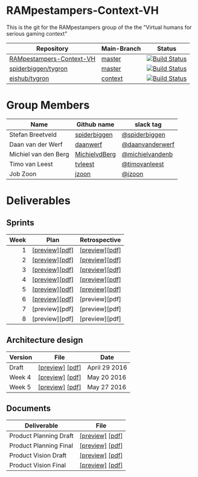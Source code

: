 # RAMpestampers-Context-VH

This is the git for the RAMpestampers group of the the "Virtual humans for serious gaming context"

|Repository|Main-Branch|Status|
|----------|-----------|------|
|[RAMpestampers-Context-VH](https://github.com/spiderbiggen/RAMpestampers-Context-VH)|[master](https://github.com/spiderbiggen/RAMpestampers-Context-VH/tree/master)|[![Build Status](https://travis-ci.org/spiderbiggen/RAMpestampers-Context-VH.svg?branch=master)](https://travis-ci.org/spiderbiggen/RAMpestampers-Context-VH)|
|[spiderbiggen/tygron](https://github.com/spiderbiggen/tygron) |[master](https://github.com/spiderbiggen/tygron/tree/master)|[![Build Status](https://travis-ci.org/spiderbiggen/tygron.svg?branch=master)](https://travis-ci.org/spiderbiggen/tygron)|
|[eishub/tygron](https://github.com/eishub/tygron)| [context](https://github.com/eishub/tygron/tree/context)|[![Build Status](https://travis-ci.org/eishub/tygron.svg?branch=context)](https://travis-ci.org/eishub/tygron)|

# Group Members

|Name|Github name|slack tag|
|----|-----------|---------|
|Stefan Breetveld|[spiderbiggen](https://github.com/spiderbiggen)|[@spiderbiggen](https://tud-contextproject-16.slack.com/team/spiderbiggen)|
|Daan van der Werf|[daanwerf](https://github.com/daanwerf)|[@daanvanderwerf](https://tud-contextproject-16.slack.com/team/daanvanderwerf)|
|Michiel van den Berg|[MichielvdBerg](https://github.com/michielvdberg)|[@michielvandenb](https://tud-contextproject-16.slack.com/team/michielvandenb)|
|Timo van Leest|[tvleest](https://github.com/tvleest)|[@timovanleest](https://tud-contextproject-16.slack.com/team/timovanleest)|
|Job Zoon|[jzoon](https://github.com/jzoon)|[@jzoon](https://tud-contextproject-16.slack.com/team/jzoon)|

# Deliverables
## Sprints
|Week | Plan |Retrospective|
|----:|------|-------------|
|1    |[\[preview\]](https://github.com/spiderbiggen/RAMpestampers-Context-VH/blob/542d6df0e9e59d2e56a23cd779704b2e6b978812/deliverables/Sprintplans/Sprintplan_1.pdf)[\[pdf\]](https://github.com/spiderbiggen/RAMpestampers-Context-VH/raw/542d6df0e9e59d2e56a23cd779704b2e6b978812/deliverables/Sprintplans/Sprintplan_1.pdf)|[\[preview\]](https://github.com/spiderbiggen/RAMpestampers-Context-VH/blob/542d6df0e9e59d2e56a23cd779704b2e6b978812/deliverables/Sprintretrospectives/SprintRetrospective1.pdf)[\[pdf\]](https://github.com/spiderbiggen/RAMpestampers-Context-VH/raw/542d6df0e9e59d2e56a23cd779704b2e6b978812/deliverables/Sprintretrospectives/SprintRetrospective1.pdf)|
|2    |[\[preview\]](https://github.com/spiderbiggen/RAMpestampers-Context-VH/blob/542d6df0e9e59d2e56a23cd779704b2e6b978812/deliverables/Sprintplans/Sprintplan_2.pdf)[\[pdf\]](https://github.com/spiderbiggen/RAMpestampers-Context-VH/raw/542d6df0e9e59d2e56a23cd779704b2e6b978812/deliverables/Sprintplans/Sprintplan_2.pdf)|[\[preview\]](https://github.com/spiderbiggen/RAMpestampers-Context-VH/blob/2b91979a758c50cf111d892ec2df1a7fe55a1ced/deliverables/Sprintretrospectives/SprintRetrospective2.pdf)[\[pdf\]](https://github.com/spiderbiggen/RAMpestampers-Context-VH/raw/2b91979a758c50cf111d892ec2df1a7fe55a1ced/deliverables/Sprintretrospectives/SprintRetrospective2.pdf)
|3    |[\[preview\]](https://github.com/spiderbiggen/RAMpestampers-Context-VH/blob/2b91979a758c50cf111d892ec2df1a7fe55a1ced/deliverables/Sprintplans/Sprintplan_3.pdf)[\[pdf\]](https://github.com/spiderbiggen/RAMpestampers-Context-VH/raw/2b91979a758c50cf111d892ec2df1a7fe55a1ced/deliverables/Sprintplans/Sprintplan_3.pdf)|[\[preview\]](https://github.com/spiderbiggen/RAMpestampers-Context-VH/blob/3da4aa6302f14792294b33926f35ba2bcb9bac19/deliverables/Sprintretrospectives/SprintRetrospective3.pdf)[\[pdf\]](https://github.com/spiderbiggen/RAMpestampers-Context-VH/raw/3da4aa6302f14792294b33926f35ba2bcb9bac19/deliverables/Sprintretrospectives/SprintRetrospective3.pdf)|
|4    |[\[preview\]](https://github.com/spiderbiggen/RAMpestampers-Context-VH/blob/3da4aa6302f14792294b33926f35ba2bcb9bac19/deliverables/Sprintplans/Sprintplan_4%20.pdf)[\[pdf\]](https://github.com/spiderbiggen/RAMpestampers-Context-VH/raw/3da4aa6302f14792294b33926f35ba2bcb9bac19/deliverables/Sprintplans/Sprintplan_4%20.pdf)|[\[preview\]](https://github.com/spiderbiggen/RAMpestampers-Context-VH/blob/9776e1ffd87b887ee9d09bbb5bd070f4c5d9d4f1/deliverables/Sprintretrospectives/SprintRetrospective4.pdf)[\[pdf\]](https://github.com/spiderbiggen/RAMpestampers-Context-VH/raw/9776e1ffd87b887ee9d09bbb5bd070f4c5d9d4f1/deliverables/Sprintretrospectives/SprintRetrospective4.pdf)|
|5    |[\[preview\]](https://github.com/spiderbiggen/RAMpestampers-Context-VH/blob/9776e1ffd87b887ee9d09bbb5bd070f4c5d9d4f1/deliverables/Sprintplans/Sprintplan_5.pdf)[\[pdf\]](https://github.com/spiderbiggen/RAMpestampers-Context-VH/raw/9776e1ffd87b887ee9d09bbb5bd070f4c5d9d4f1/deliverables/Sprintplans/Sprintplan_5.pdf)|[\[preview\]](https://github.com/spiderbiggen/RAMpestampers-Context-VH/blob/3cc53a560ab530c3719608dbfde854986b334282/deliverables/Sprintretrospectives/SprintRetrospective5.pdf)[\[pdf\]](https://github.com/spiderbiggen/RAMpestampers-Context-VH/raw/3cc53a560ab530c3719608dbfde854986b334282/deliverables/Sprintretrospectives/SprintRetrospective5.pdf)|
|6    |[\[preview\]](https://github.com/spiderbiggen/RAMpestampers-Context-VH/blob/3cc53a560ab530c3719608dbfde854986b334282/deliverables/Sprintplans/Sprintplan_6.pdf)[\[pdf\]](https://github.com/spiderbiggen/RAMpestampers-Context-VH/raw/3cc53a560ab530c3719608dbfde854986b334282/deliverables/Sprintplans/Sprintplan_6.pdf)|\[preview\]\[pdf\]|
|7    |\[preview\]\[pdf\]|\[preview\]\[pdf\]|
|8    |\[preview\]\[pdf\]|\[preview\]\[pdf\]|

## Architecture design


| Version | File | Date |
|---------|------|------|
| Draft   |[\[preview\]](https://github.com/spiderbiggen/RAMpestampers-Context-VH/blob/542d6df0e9e59d2e56a23cd779704b2e6b978812/deliverables/Architecture_Design_draft.pdf) [\[pdf\]](https://github.com/spiderbiggen/RAMpestampers-Context-VH/raw/542d6df0e9e59d2e56a23cd779704b2e6b978812/deliverables/Architecture_Design_draft.pdf)| April 29 2016|
| Week 4  |[\[preview\]](https://github.com/spiderbiggen/RAMpestampers-Context-VH/blob/12d211d0d5ee0b93976b2cd372d35c2df9c993be/deliverables/Architecture_Design_Main_sprint4.pdf) [\[pdf\]](https://github.com/spiderbiggen/RAMpestampers-Context-VH/raw/12d211d0d5ee0b93976b2cd372d35c2df9c993be/deliverables/Architecture_Design_Main_sprint4.pdf)| May 20 2016|
|Week 5   |[\[preview\]](https://github.com/spiderbiggen/RAMpestampers-Context-VH/blob/0b19ebd70cdf3670e17ad88f94f0c84d5ae73442/deliverables/Architecture_Design_Main_sprint5.pdf) [\[pdf\]](https://github.com/spiderbiggen/RAMpestampers-Context-VH/raw/0b19ebd70cdf3670e17ad88f94f0c84d5ae73442/deliverables/Architecture_Design_Main_sprint5.pdf)| May 27 2016 |

## Documents

|Deliverable|File|
|-----------|----|
|Product Planning Draft|[\[preview\]](https://github.com/spiderbiggen/RAMpestampers-Context-VH/blob/f41e3c0405e7d3324a956dffdd80c66218acdf9e/deliverables/Product_Planning_draft.pdf) [\[pdf\]](https://github.com/spiderbiggen/RAMpestampers-Context-VH/raw/f41e3c0405e7d3324a956dffdd80c66218acdf9e/deliverables/Product_Planning_draft.pdf)|
|Product Planning Final|[\[preview\]](https://github.com/spiderbiggen/RAMpestampers-Context-VH/blob/2324f8d6b93f84413ee256e02af49245ad2c6395/deliverables/Product_Planning_Final.pdf) [\[pdf\]](https://github.com/spiderbiggen/RAMpestampers-Context-VH/raw/2324f8d6b93f84413ee256e02af49245ad2c6395/deliverables/Product_Planning_Final.pdf)|
|Product Vision Draft|[\[preview\]](https://github.com/spiderbiggen/RAMpestampers-Context-VH/blob/61f41b7de1727baa2ca99464f6ff9d933f36ca9a/deliverables/Product_Vision_draft.pdf) [\[pdf\]](https://github.com/spiderbiggen/RAMpestampers-Context-VH/raw/61f41b7de1727baa2ca99464f6ff9d933f36ca9a/deliverables/Product_Vision_draft.pdf)|
|Product Vision Final|[\[preview\]](https://github.com/spiderbiggen/RAMpestampers-Context-VH/blob/2324f8d6b93f84413ee256e02af49245ad2c6395/deliverables/Product_Vision_Final.pdf) [\[pdf\]](https://github.com/spiderbiggen/RAMpestampers-Context-VH/raw/2324f8d6b93f84413ee256e02af49245ad2c6395/deliverables/Product_Vision_Final.pdf)|